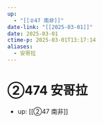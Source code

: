 ```yaml
---
up:
  - "[[②47 南非]]"
date-link: "[[2025-03-01]]"
date: 2025-03-01
ctime-p: 2025-03-01T13:17:14
aliases:
  - 安哥拉
---
```


# ②474 安哥拉

- up: [[②47 南非]]
